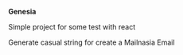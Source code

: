 **Genesia**

<p>Simple project for some test with react</P>

<p>Generate casual string for create a Mailnasia Email</p>
